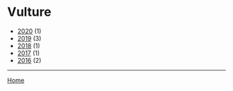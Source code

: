 # Vulture

  * [2020](./vulture-2020.md) (1)
  * [2019](./vulture-2019.md) (3)
  * [2018](./vulture-2018.md) (1)
  * [2017](./vulture-2017.md) (1)
  * [2016](./vulture-2016.md) (2)

----

[Home](../index.md)
